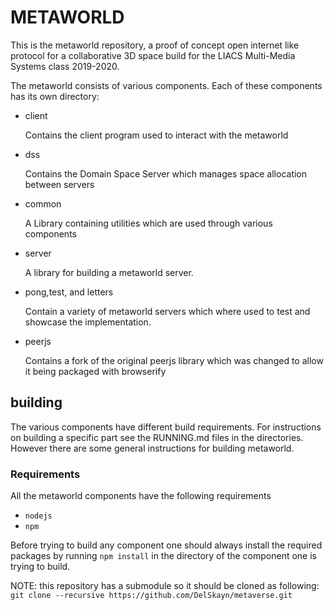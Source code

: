 METAWORLD
=========

This is the metaworld repository, a proof of concept open internet like protocol for a collaborative 3D space build for the LIACS Multi-Media Systems class 2019-2020.

The metaworld consists of various components.
Each of these components has its own directory:

 - client

	 Contains the client program used to interact with the metaworld
 - dss

	Contains the Domain Space Server which manages space allocation between servers
 - common

	A Library containing utilities which are used through various components
 - server

	A library for building a metaworld server.
 - pong,test, and letters

	Contain a variety of metaworld servers which where used to test and showcase the implementation.
 - peerjs

    Contains a fork of the original peerjs library which was changed to allow it being packaged with browserify

building
--------

The various components have different build requirements.
For instructions on building a specific part see the RUNNING.md files in the directories.
However there are some general instructions for building metaworld.

### Requirements
All the metaworld components have the following requirements

- `nodejs`
- `npm`

Before trying to build any component one should always install the required
packages by running `npm install` in the directory of the component one is trying to build.

NOTE: this repository has a submodule so it should be cloned as following: `git clone --recursive https://github.com/DelSkayn/metaverse.git`
